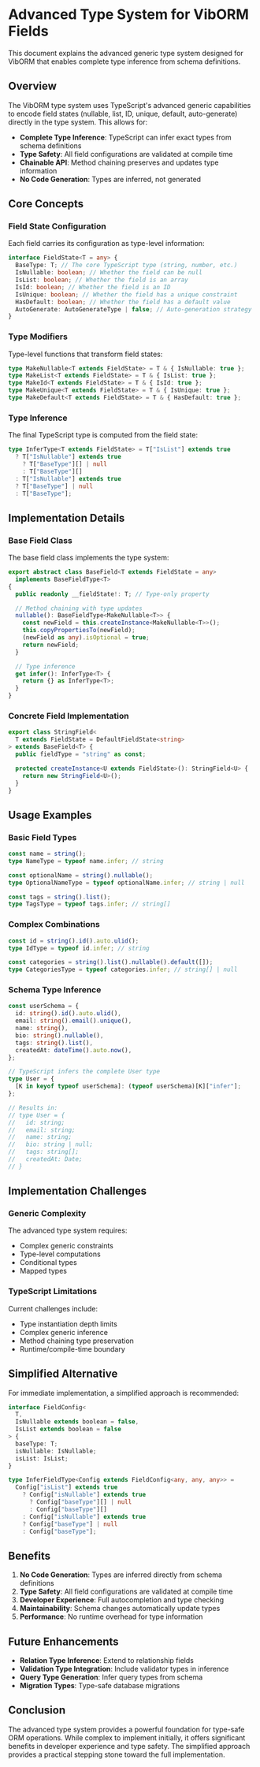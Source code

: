 # Advanced Type System for VibORM Fields

This document explains the advanced generic type system designed for VibORM that enables complete type inference from schema definitions.

## Overview

The VibORM type system uses TypeScript's advanced generic capabilities to encode field states (nullable, list, ID, unique, default, auto-generate) directly in the type system. This allows for:

- **Complete Type Inference**: TypeScript can infer exact types from schema definitions
- **Type Safety**: All field configurations are validated at compile time
- **Chainable API**: Method chaining preserves and updates type information
- **No Code Generation**: Types are inferred, not generated

## Core Concepts

### Field State Configuration

Each field carries its configuration as type-level information:

```typescript
interface FieldState<T = any> {
  BaseType: T; // The core TypeScript type (string, number, etc.)
  IsNullable: boolean; // Whether the field can be null
  IsList: boolean; // Whether the field is an array
  IsId: boolean; // Whether the field is an ID
  IsUnique: boolean; // Whether the field has a unique constraint
  HasDefault: boolean; // Whether the field has a default value
  AutoGenerate: AutoGenerateType | false; // Auto-generation strategy
}
```

### Type Modifiers

Type-level functions that transform field states:

```typescript
type MakeNullable<T extends FieldState> = T & { IsNullable: true };
type MakeList<T extends FieldState> = T & { IsList: true };
type MakeId<T extends FieldState> = T & { IsId: true };
type MakeUnique<T extends FieldState> = T & { IsUnique: true };
type MakeDefault<T extends FieldState> = T & { HasDefault: true };
```

### Type Inference

The final TypeScript type is computed from the field state:

```typescript
type InferType<T extends FieldState> = T["IsList"] extends true
  ? T["IsNullable"] extends true
    ? T["BaseType"][] | null
    : T["BaseType"][]
  : T["IsNullable"] extends true
  ? T["BaseType"] | null
  : T["BaseType"];
```

## Implementation Details

### Base Field Class

The base field class implements the type system:

```typescript
export abstract class BaseField<T extends FieldState = any>
  implements BaseFieldType<T>
{
  public readonly __fieldState!: T; // Type-only property

  // Method chaining with type updates
  nullable(): BaseFieldType<MakeNullable<T>> {
    const newField = this.createInstance<MakeNullable<T>>();
    this.copyPropertiesTo(newField);
    (newField as any).isOptional = true;
    return newField;
  }

  // Type inference
  get infer(): InferType<T> {
    return {} as InferType<T>;
  }
}
```

### Concrete Field Implementation

```typescript
export class StringField<
  T extends FieldState = DefaultFieldState<string>
> extends BaseField<T> {
  public fieldType = "string" as const;

  protected createInstance<U extends FieldState>(): StringField<U> {
    return new StringField<U>();
  }
}
```

## Usage Examples

### Basic Field Types

```typescript
const name = string();
type NameType = typeof name.infer; // string

const optionalName = string().nullable();
type OptionalNameType = typeof optionalName.infer; // string | null

const tags = string().list();
type TagsType = typeof tags.infer; // string[]
```

### Complex Combinations

```typescript
const id = string().id().auto.ulid();
type IdType = typeof id.infer; // string

const categories = string().list().nullable().default([]);
type CategoriesType = typeof categories.infer; // string[] | null
```

### Schema Type Inference

```typescript
const userSchema = {
  id: string().id().auto.ulid(),
  email: string().email().unique(),
  name: string(),
  bio: string().nullable(),
  tags: string().list(),
  createdAt: dateTime().auto.now(),
};

// TypeScript infers the complete User type
type User = {
  [K in keyof typeof userSchema]: (typeof userSchema)[K]["infer"];
};

// Results in:
// type User = {
//   id: string;
//   email: string;
//   name: string;
//   bio: string | null;
//   tags: string[];
//   createdAt: Date;
// }
```

## Implementation Challenges

### Generic Complexity

The advanced type system requires:

- Complex generic constraints
- Type-level computations
- Conditional types
- Mapped types

### TypeScript Limitations

Current challenges include:

- Type instantiation depth limits
- Complex generic inference
- Method chaining type preservation
- Runtime/compile-time boundary

## Simplified Alternative

For immediate implementation, a simplified approach is recommended:

```typescript
interface FieldConfig<
  T,
  IsNullable extends boolean = false,
  IsList extends boolean = false
> {
  baseType: T;
  isNullable: IsNullable;
  isList: IsList;
}

type InferFieldType<Config extends FieldConfig<any, any, any>> =
  Config["isList"] extends true
    ? Config["isNullable"] extends true
      ? Config["baseType"][] | null
      : Config["baseType"][]
    : Config["isNullable"] extends true
    ? Config["baseType"] | null
    : Config["baseType"];
```

## Benefits

1. **No Code Generation**: Types are inferred directly from schema definitions
2. **Type Safety**: All field configurations are validated at compile time
3. **Developer Experience**: Full autocompletion and type checking
4. **Maintainability**: Schema changes automatically update types
5. **Performance**: No runtime overhead for type information

## Future Enhancements

- **Relation Type Inference**: Extend to relationship fields
- **Validation Type Integration**: Include validator types in inference
- **Query Type Generation**: Infer query types from schema
- **Migration Types**: Type-safe database migrations

## Conclusion

The advanced type system provides a powerful foundation for type-safe ORM operations. While complex to implement initially, it offers significant benefits in developer experience and type safety. The simplified approach provides a practical stepping stone toward the full implementation.
